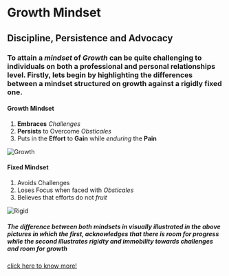 # **Growth Mindset**
## **Discipline**, **Persistence** **and** **Advocacy**

### **To attain a *mindset* of *Growth* can be quite challenging to individuals on both a professional and personal relationships level. Firstly, lets begin by highlighting the differences between a mindset structured on growth against a rigidly fixed one.**


#### **Growth** **Mindset**

1. **Embraces** *Challenges* 
2. **Persists** to Overcome *Obsticales* 
3. Puts in the **Effort** to **Gain** while *enduring* the **Pain**

![Growth](https://benisonmedia.com/wp-content/uploads/2021/02/MW-HR502_growth_20190918090433_ZQ.jpg)





#### **Fixed** **Mindset**

1. Avoids Challenges
2. Loses Focus when faced with *Obsticales*
3. Believes that efforts do not *fruit*

![Rigid](https://freerangestock.com/sample/135664/close-up-of-a-dark-brick-wall--black-bricks.jpg)


##### **The difference between both mindsets in visually illustrated in the above pictures in which the first, acknowledges that there is room for progress while the second illustrates rigidty and immobility towards challenges and room for growth**


[click here to know more!](https://www.atlassian.com/blog/inside-atlassian/growth-mindset)



